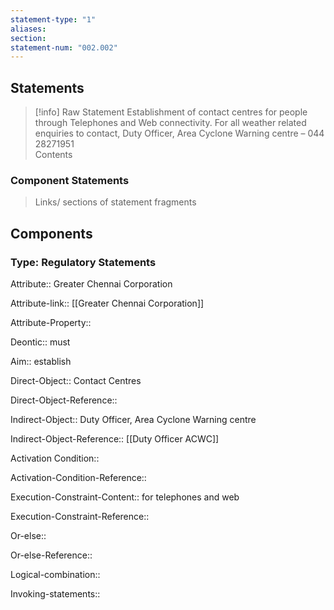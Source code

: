 ```yaml
---
statement-type: "1"
aliases: 
section: 
statement-num: "002.002"
---
```

## Statements 
> [!info] Raw Statement
>  Establishment of contact centres for people through Telephones and Web connectivity. For all weather related enquiries to contact, Duty Officer, Area Cyclone Warning centre – 044 28271951  
> Contents

### Component Statements
> Links/ sections of statement fragments 
## Components

### Type: Regulatory Statements
Attribute:: Greater Chennai Corporation

Attribute-link:: [[Greater Chennai Corporation]]

Attribute-Property::


Deontic:: must


Aim:: establish


Direct-Object:: Contact Centres 

Direct-Object-Reference::


Indirect-Object:: Duty Officer, Area Cyclone Warning centre

Indirect-Object-Reference:: [[Duty Officer ACWC]]


Activation Condition:: 

Activation-Condition-Reference::  

Execution-Constraint-Content:: for telephones and web

Execution-Constraint-Reference::


Or-else::

Or-else-Reference::


Logical-combination::


Invoking-statements::
